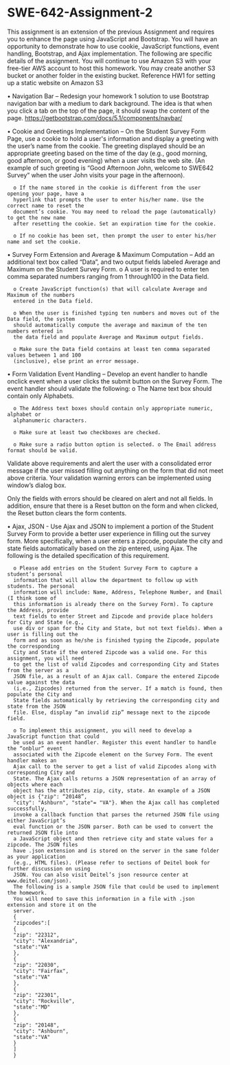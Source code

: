 # SWE-642-Assignment-2

This assignment is an extension of the previous Assignment and requires you to enhance the page
using JavaScript and Bootstrap. You will have an opportunity to demonstrate how to use cookie,
JavaScript functions, event handling, Bootstrap, and Ajax implementation. The following are
specific details of the assignment. You will continue to use Amazon S3 with your free-tier AWS
account to host this homework. You may create another S3 bucket or another folder in the existing
bucket. Reference HW1 for setting up a static website on Amazon S3

• Navigation Bar – Redesign your homework 1 solution to use Bootstrap navigation bar with a
medium to dark background. The idea is that when you click a tab on the top of the page, it
should swap the content of the page. https://getbootstrap.com/docs/5.1/components/navbar/

• Cookie and Greetings Implementation – On the Student Survey Form Page, use a cookie to
hold a user's information and display a greeting with the user’s name from the cookie. The
greeting displayed should be an appropriate greeting based on the time of the day (e.g., good
morning, good afternoon, or good evening) when a user visits the web site. (An example of such
greeting is “Good Afternoon John, welcome to SWE642 Survey” when the user John visits your
page in the afternoon).

      o If the name stored in the cookie is different from the user opening your page, have a
      hyperlink that prompts the user to enter his/her name. Use the correct name to reset the
      document’s cookie. You may need to reload the page (automatically) to get the new name
      after resetting the cookie. Set an expiration time for the cookie.
      
      o If no cookie has been set, then prompt the user to enter his/her name and set the cookie.
    
• Survey Form Extension and Average & Maximum Computation – Add an additional text
box called “Data”, and two output fields labeled Average and Maximum on the Student
Survey Form.
      o A user is required to enter ten comma separated numbers ranging from 1 through100 in
      the Data field.
      
      o Create JavaScript function(s) that will calculate Average and Maximum of the numbers
      entered in the Data field.
      
      o When the user is finished typing ten numbers and moves out of the Data field, the system
      should automatically compute the average and maximum of the ten numbers entered in
      the data field and populate Average and Maximum output fields.
      
      o Make sure the Data field contains at least ten comma separated values between 1 and 100
      (inclusive), else print an error message.
      
• Form Validation Event Handling – Develop an event handler to handle onclick event when
a user clicks the submit button on the Survey Form. The event handler should validate the
following:
      o The Name text box should contain only Alphabets.
      
      o The Address text boxes should contain only appropriate numeric, alphabet or
      alphanumeric characters.
      
      o Make sure at least two checkboxes are checked.
      
      o Make sure a radio button option is selected. o The Email address format should be valid.
      
Validate above requirements and alert the user with a consolidated error message if the user missed
filling out anything on the form that did not meet above criteria. Your validation warning errors can
be implemented using window’s dialog box.

Only the fields with errors should be cleared on alert and not all fields. In addition, ensure that there
is a Reset button on the form and when clicked, the Reset button clears the form contents.

• Ajax, JSON - Use Ajax and JSON to implement a portion of the Student Survey Form to
provide a better user experience in filling out the survey form. More specifically, when a
user enters a zipcode, populate the city and state fields automatically based on the zip
entered, using Ajax. The following is the detailed specification of this requirement.

      o Please add entries on the Student Survey Form to capture a student’s personal
      information that will allow the department to follow up with students. The personal
      information will include: Name, Address, Telephone Number, and Email (I think some of
      this information is already there on the Survey Form). To capture the Address, provide
      text fields to enter Street and Zipcode and provide place holders for City and State (e.g.,
      use div or span for the City and State, but not text fields). When a user is filling out the
      form and as soon as he/she is finished typing the Zipcode, populate the corresponding
      City and State if the entered Zipcode was a valid one. For this assignment, you will need
      to get the list of valid Zipcodes and corresponding City and States from the server as a
      JSON file, as a result of an Ajax call. Compare the entered Zipcode value against the data
      (i.e., Zipcodes) returned from the server. If a match is found, then populate the City and
      State fields automatically by retrieving the corresponding city and state from the JSON
      file. Else, display “an invalid zip” message next to the zipcode field.
      
      o To implement this assignment, you will need to develop a JavaScript function that could
      be used as an event handler. Register this event handler to handle the “onblur” event
      associated with the Zipcode element on the Survey Form. The event handler makes an
      Ajax call to the server to get a list of valid Zipcodes along with corresponding City and
      State. The Ajax calls returns a JSON representation of an array of objects where each
      object has the attributes zip, city, state. An example of a JSON object is {"zip": “20148”,
      "city": "Ashburn", "state"= "VA"}. When the Ajax call has completed successfully,
      invoke a callback function that parses the returned JSON file using either JavaScript’s
      eval function or the JSON parser. Both can be used to convert the returned JSON file into
      a JavaScript object and then retrieve city and state values for a zipcode. The JSON files
      have .json extension and is stored on the server in the same folder as your application
      (e.g., HTML files). (Please refer to sections of Deitel book for further discussion on using
      JSON. You can also visit Deitel’s json resource center at www.deitel.com/json).
      The following is a sample JSON file that could be used to implement the homework.
      You will need to save this information in a file with .json extension and store it on the
      server.
      {
      "zipcodes":[
      {
      "zip": "22312",
      "city": "Alexandria",
      "state":"VA"
      },
      {
      "zip": "22030",
      "city": "Fairfax",
      "state":"VA"
      },
      {
      "zip": "22301",
      "city": "Rockville",
      "state":"MD"
      },
      {
      "zip": "20148",
      "city": "Ashburn",
      "state":"VA"
      }
      ]
      }
      
